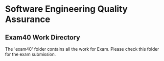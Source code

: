 # Software Engineering Quality Assurance

## Exam40 Work Directory

The 'exam40' folder contains all the work for Exam. Please check this folder for the exam submission.

